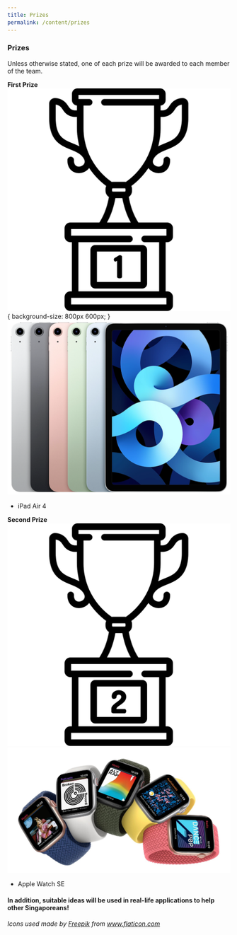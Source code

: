 ```yaml
---
title: Prizes
permalink: /content/prizes
---
```


### **Prizes**
<!-- TODO don't forget to downsize the pictures! -->
Unless otherwise stated, one of each prize will be awarded to each member of the team.

**First Prize**
![first-prize](images/trophy_1st.svg){ background-size: 800px 600px; }
![ipad-air](images/ipad_air.png)
- iPad Air 4

**Second Prize**
![second-prize](images/trophy_2nd.svg)
![apple-watch](images/apple_watch.jpg)
- Apple Watch SE

#### In addition, suitable ideas will be used in real-life applications to help other Singaporeans!

*Icons used made by <a href="https://www.freepik.com" title="Freepik">Freepik</a> from <a href="https://www.flaticon.com/" title="Flaticon">www.flaticon.com</a>*